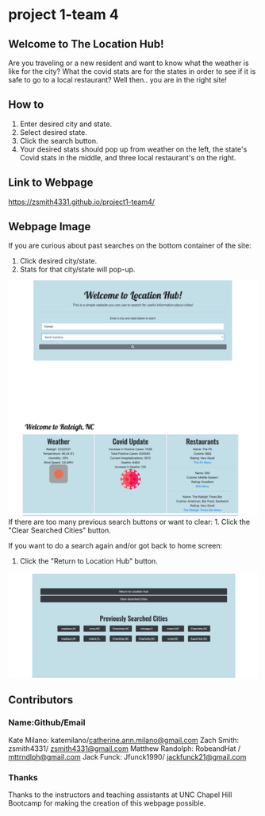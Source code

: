 # project 1-team 4

## Welcome to The Location Hub!

  Are you traveling or a new resident and want to know what the weather is like for the city? What the covid stats are for the states in order to see if it is safe to go to a local restaurant? Well then.. you are in the right site!

## How to
1. Enter desired city and state.
2. Select desired state.
3. Click the search button.
4. Your desired stats should pop up from weather on the left, the state's Covid stats in the middle, and three local restaurant's on the right.

## Link to Webpage
https://zsmith4331.github.io/project1-team4/

## Webpage Image 
If you are curious about past searches on the bottom container of the site:
1. Click desired city/state.
2. Stats for that city/state will pop-up.
<img src="Img/lhhname.png">
<img src="Img/lh city stats.png">
If there are too many previous search buttons or want to clear:
1. Click the "Clear Searched Cities" button.

If you want to do a search again and/or got back to home screen:
1. Click the "Return to Location Hub" button.
<img src="Img/lhbuttons.png">

## Contributors
### Name:Github/Email
Kate Milano: katemilano/catherine.ann.milano@gmail.com
Zach Smith: zsmith4331/ zsmith4331@gmail.com
Matthew Randolph: RobeandHat / mttrndlph@gmail.com
Jack Funck: Jfunck1990/ jackfunck21@gmail.com

### Thanks
Thanks to the instructors and teaching assistants at UNC Chapel Hill Bootcamp for making the creation of this webpage possible.
